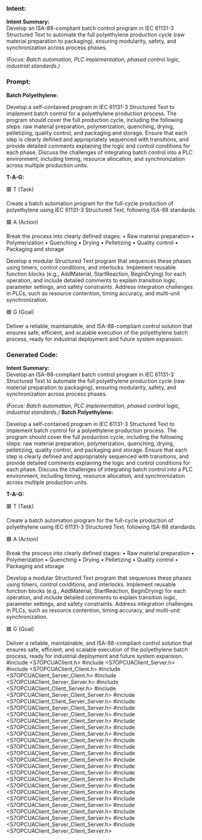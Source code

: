### Intent:
**Intent Summary:**  
Develop an ISA-88-compliant batch control program in IEC 61131-3 Structured Text to automate the full polyethylene production cycle (raw material preparation to packaging), ensuring modularity, safety, and synchronization across process phases.  

*(Focus: Batch automation, PLC implementation, phased control logic, industrial standards.)*

### Prompt:
**Batch Polyethylene:**

Develop a self-contained program in IEC 61131-3 Structured Text to implement batch control for a polyethylene production process. The program should cover the full production cycle, including the following steps: raw material preparation, polymerization, quenching, drying, pelletizing, quality control, and packaging and storage. Ensure that each step is clearly defined and appropriately sequenced with transitions, and provide detailed comments explaining the logic and control conditions for each phase. Discuss the challenges of integrating batch control into a PLC environment, including timing, resource allocation, and synchronization across multiple production units.

**T-A-G:**

🟥 T (Task)

Create a batch automation program for the full-cycle production of polyethylene using IEC 61131-3 Structured Text, following ISA-88 standards.

🟩 A (Action)

Break the process into clearly defined stages:
	•	Raw material preparation
	•	Polymerization
	•	Quenching
	•	Drying
	•	Pelletizing
	•	Quality control
	•	Packaging and storage

Develop a modular Structured Text program that sequences these phases using timers, control conditions, and interlocks. Implement reusable function blocks (e.g., AddMaterial, StartReaction, BeginDrying) for each operation, and include detailed comments to explain transition logic, parameter settings, and safety constraints. Address integration challenges in PLCs, such as resource contention, timing accuracy, and multi-unit synchronization.

🟦 G (Goal)

Deliver a reliable, maintainable, and ISA-88-compliant control solution that ensures safe, efficient, and scalable execution of the polyethylene batch process, ready for industrial deployment and future system expansion.

### Generated Code:
**Intent Summary:**  
Develop an ISA-88-compliant batch control program in IEC 61131-3 Structured Text to automate the full polyethylene production cycle (raw material preparation to packaging), ensuring modularity, safety, and synchronization across process phases.  

*(Focus: Batch automation, PLC implementation, phased control logic, industrial standards.)*
**Batch Polyethylene:**

Develop a self-contained program in IEC 61131-3 Structured Text to implement batch control for a polyethylene production process. The program should cover the full production cycle, including the following steps: raw material preparation, polymerization, quenching, drying, pelletizing, quality control, and packaging and storage. Ensure that each step is clearly defined and appropriately sequenced with transitions, and provide detailed comments explaining the logic and control conditions for each phase. Discuss the challenges of integrating batch control into a PLC environment, including timing, resource allocation, and synchronization across multiple production units.

**T-A-G:**

🟥 T (Task)

Create a batch automation program for the full-cycle production of polyethylene using IEC 61131-3 Structured Text, following ISA-88 standards.

🟩 A (Action)

Break the process into clearly defined stages:
	•	Raw material preparation
	•	Polymerization
	•	Quenching
	•	Drying
	•	Pelletizing
	•	Quality control
	•	Packaging and storage

Develop a modular Structured Text program that sequences these phases using timers, control conditions, and interlocks. Implement reusable function blocks (e.g., AddMaterial, StartReaction, BeginDrying) for each operation, and include detailed comments to explain transition logic, parameter settings, and safety constraints. Address integration challenges in PLCs, such as resource contention, timing accuracy, and multi-unit synchronization.

🟦 G (Goal)

Deliver a reliable, maintainable, and ISA-88-compliant control solution that ensures safe, efficient, and scalable execution of the polyethylene batch process, ready for industrial deployment and future system expansion.
#include <S7OPCUAClient.h>
#include <S7OPCUAClient_Server.h>
#include <S7OPCUAClient_Client.h>
#include <S7OPCUAClient_Server_Client.h>
#include <S7OPCUAClient_Server_Server.h>
#include <S7OPCUAClient_Client_Server.h>
#include <S7OPCUAClient_Server_Client_Server.h>
#include <S7OPCUAClient_Client_Server_Server.h>
#include <S7OPCUAClient_Server_Client_Server.h>
#include <S7OPCUAClient_Server_Client_Server.h>
#include <S7OPCUAClient_Server_Client_Server.h>
#include <S7OPCUAClient_Server_Client_Server.h>
#include <S7OPCUAClient_Server_Client_Server.h>
#include <S7OPCUAClient_Server_Client_Server.h>
#include <S7OPCUAClient_Server_Client_Server.h>
#include <S7OPCUAClient_Server_Client_Server.h>
#include <S7OPCUAClient_Server_Client_Server.h>
#include <S7OPCUAClient_Server_Client_Server.h>
#include <S7OPCUAClient_Server_Client_Server.h>
#include <S7OPCUAClient_Server_Client_Server.h>
#include <S7OPCUAClient_Server_Client_Server.h>
#include <S7OPCUAClient_Server_Client_Server.h>
#include <S7OPCUAClient_Server_Client_Server.h>
#include <S7OPCUAClient_Server_Client_Server.h>
#include <S7OPCUAClient_Server_Client_Server.h>
#include <S7OPCUAClient_Server_Client_Server.h>
#include <S7OPCUAClient_Server_Client_Server.h>
#include <S7OPCUAClient_Server_Client_Server.h>
